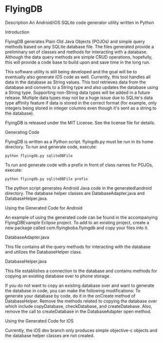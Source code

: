 FlyingDB
========

Description
An Android/iOS SQLite code generator utility written in Python



Introduction

FlyingDB generates Plain Old Java Objects (POJOs) and simple query methods based on any SQLite database file. The files 
generated provide a preliminary set of classes and methods for interacting with a database. 
Although the data query methods are simple CRUD operations, hopefully, this will provide a code base
to build upon and save time in the long run.
 
This software utility is still being developed and the goal will be to eventually also generate iOS code as well.
Currently, this tool handles all data in the database as String values. This tool retrieves data from the database and converts 
to a String type and also updates the database using a String type. Supporting non-String data types will be added in a future 
release. Multiple data types may not be a huge issue due to SQLite's data type affinity feature if data is stored in the correct format 
(for example, only integers being stored in integer columns even though it's sent as a string to the database).  

FlyingDB is released under the MIT License. See the license file for details.




Generating Code

FlyingDB is written as a Python script. flyingdb.py must be run in its home directory. To run and generate code, execute: 

	python flyingdb.py sqliteDBFile 


To run and generate code with a prefix in front of class names for POJOs, execute:

	python flyingdb.py sqliteDBFile prefix
	
	
The python script generates Android Java code in the generated\android directory. The database helper classes are DatabaseAdapter.java and 
DatabaseHelper.java.





Using the Generated Code for Android

An example of using the generated code can be found in the accompanying FlyingDBExample Eclipse project.
To add to an existing project, create a new package called com.flyingboba.flyingdb and copy your files into it.


DatabaseAdapter.java

This file contains all the query methods for interacting with the database and utilizes the DatabaseHelper class.


DatabaseHelper.java

This file establishes a connection to the database and contains methods for copying an existing database over to phone storage.


If you do not want to copy an existing database over and want to generate the database in code, you can make the following modifications:
To generate your database by code, do it in the onCreate method of DatabaseHelper. Remove the methods related to copying the database over 
which include copyDatabase, checkDatabase, and createDatabase. Also, remove the call to createDatabase in the DatabaseAdapter open method.




Using the Generated Code for iOS

Currently, the iOS dev branch only produces simple objective-c objects and the database helper classes are not created.

